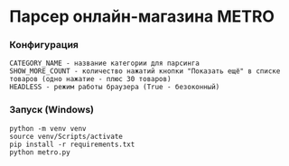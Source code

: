 # Парсер онлайн-магазина METRO
### Конфигурация
```
CATEGORY_NAME - название категории для парсинга
SHOW_MORE_COUNT - количество нажатий кнопки "Показать ещё" в списке товаров (одно нажатие - плюс 30 товаров)
HEADLESS - режим работы браузера (True - безоконный)
```
### Запуск (Windows)
```
python -m venv venv
source venv/Scripts/activate
pip install -r requirements.txt
python metro.py
```
